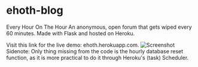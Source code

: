 # ehoth-blog
Every Hour On The Hour
An anonymous, open forum that gets wiped every 60 minutes. Made with Flask and hosted on Heroku.

Visit this link for the live demo: ehoth.herokuapp.com.
![Screenshot](https://i.ibb.co/PNR7QdR/home.png)
<br>
Sidenote:
Only thing missing from the code is the hourly database reset function, as it is more practical to do it through Heroku's (task) Scheduler.
